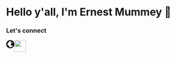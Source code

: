 # Hello y'all, I'm Ernest Mummey 👋

### Let's connect
[<img align="left" alt="portfolio" width="22px" src="https://raw.githubusercontent.com/iconic/open-iconic/master/svg/globe.svg" />][website]
[<img height="32" width="32" background-color='#0A66C2' src="https://cdn.jsdelivr.net/npm/simple-icons@v6/icons/linkedin.svg" />][linkedIn]
<!--
**ernestmummey/ernestmummey** is a ✨ _special_ ✨ repository because its `README.md` (this file) appears on your GitHub profile.

Here are some ideas to get you started:

- 🔭 I’m currently working on ...
- 🌱 I’m currently learning ...
- 👯 I’m looking to collaborate on ...
- 🤔 I’m looking for help with ...
- 💬 Ask me about ...
- 📫 How to reach me: ...
- 😄 Pronouns: ...
- ⚡ Fun fact: ...
-->
[website]: https://ernestmummey.github.io/
[linkedIn]: https://www.linkedin.com/in/ernest-mummey/